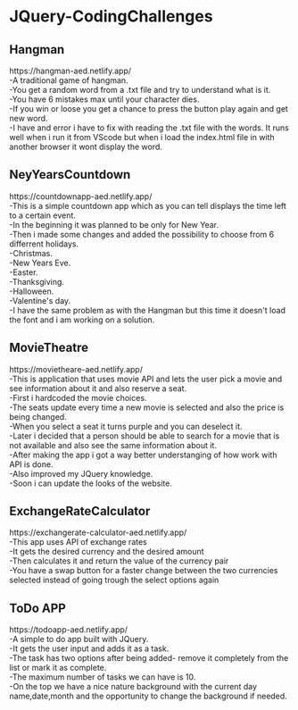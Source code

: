 # JQuery-CodingChallenges

<h2>Hangman</h2>
https://hangman-aed.netlify.app/<br>
 -A traditional game of hangman.<br/>
 -You get a random word from a .txt file and try to understand what is it.<br/>
 -You have 6 mistakes max until your character dies.<br/>
 -If you win or loose you get a chance to press the button play again and get new word.<br/>
 -I have and error i have to fix with reading the .txt file with the words. It runs well when i run it from VScode but when i       load the index.html file in with another browser it wont display the word.<br/>
 
 <h2>NeyYearsCountdown</h2>
 https://countdownapp-aed.netlify.app/<br>
 -This is a simple countdown app which as you can tell displays the time left to a certain event.<br/>
 -In the beginning it was planned to be only for New Year.<br/>
 -Then i made some changes and added the possibility to choose from 6 differrent holidays.<br/>
  -Christmas.<br/>
  -New Years Eve.<br/>
  -Easter.<br/>
  -Thanksgiving.<br/>
  -Halloween.<br/>
  -Valentine's day.<br/>
 -I have the same problem as with the Hangman but this time it doesn't load the font and i am working on a solution.<br/>
 
  <h2>MovieTheatre</h2>https://movietheare-aed.netlify.app/<br>
   -This is application that uses movie API and lets the user pick a movie and see information about it and also reserve a seat.<br/>
   -First i hardcoded the movie choices.<br/>
   -The seats update every time a new movie is selected and also the price is being changed.<br/>
   -When you select a seat it turns purple and you can deselect it.<br/>
   -Later i decided that a person should be able to search for a movie that is not available  and also see the same information about it.<br/>
   -After making the app i got a way better understanging of how work with API is done.<br/>
   -Also improved my JQuery knowledge.<br/>
   -Soon i can update the looks of the website.<br/>
 
 
<h2>ExchangeRateCalculator</h2>https://exchangerate-calculator-aed.netlify.app/<br>
 -This app uses API of exchange rates<br/>
 -It gets the desired currency and the desired amount<br/>
 -Then calculates it and return the value of the currency pair<br/>
 -You have a swap button for a faster change between the two currencies selected instead of going trough the select options again<br/>
 
 <h2>ToDo APP</h2>https://todoapp-aed.netlify.app/<br>
 -A simple to do app built with JQuery.<br/>
 -It gets the user input and adds it as a task.<br/>
 -The task has two options after being added- remove it completely from the list or mark it as complete.<br/>
 -The maximum number of tasks we can have is 10.<br/>
 -On the top we have a nice nature background with the current day name,date,month and the opportunity to change the background if needed.<br/>
 
 
